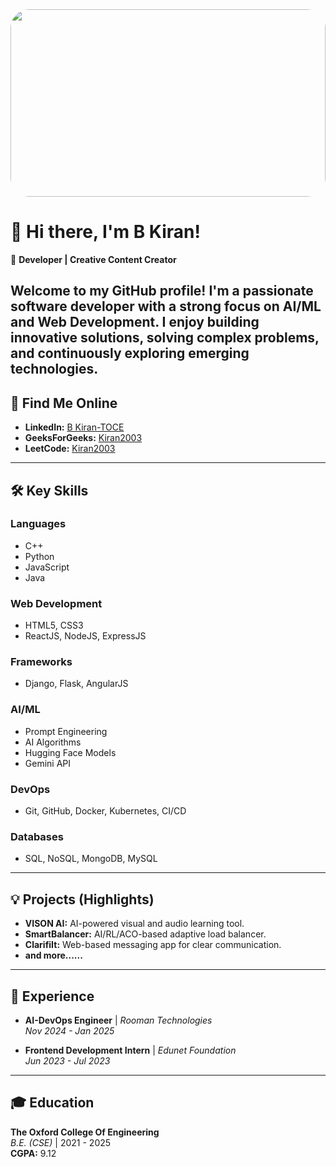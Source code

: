 <img src="https://github.com/user-attachments/assets/11295e51-3d4c-44e0-a75c-d80612aee57f" height="300" width="100%" style="border-radius: 30px;" />


# 👋 Hi there, I'm B Kiran!

🚀 **Developer | Creative Content Creator**

Welcome to my GitHub profile! I'm a passionate **software developer** with a strong focus on **AI/ML** and **Web Development**. I enjoy building innovative solutions, solving complex problems, and continuously exploring emerging technologies.
---

## 🔗 Find Me Online
- **LinkedIn:** [B Kiran-TOCE](https://www.linkedin.com/in/bkiran-toce/) <!-- Replace with your actual link -->
- **GeeksForGeeks:** [Kiran2003](https://www.geeksforgeeks.org/user/reddykir2qjx/)  
- **LeetCode:** [Kiran2003](https://leetcode.com/u/B_Kiran2003/)  

---

## 🛠️ Key Skills

### **Languages**
- C++
- Python
- JavaScript
- Java

### **Web Development**
- HTML5, CSS3
- ReactJS, NodeJS, ExpressJS

### **Frameworks**
- Django, Flask, AngularJS

### **AI/ML**
- Prompt Engineering
- AI Algorithms
- Hugging Face Models
- Gemini API

### **DevOps**
- Git, GitHub, Docker, Kubernetes, CI/CD

### **Databases**
- SQL, NoSQL, MongoDB, MySQL

---

## 💡 Projects (Highlights)
- **VISON AI:** AI-powered visual and audio learning tool.
- **SmartBalancer:** AI/RL/ACO-based adaptive load balancer.
- **ClarifiIt:** Web-based messaging app for clear communication.
- **and more......**

---

## 💼 Experience
- **AI-DevOps Engineer** | *Rooman Technologies*  
  _Nov 2024 - Jan 2025_

- **Frontend Development Intern** | *Edunet Foundation*  
  _Jun 2023 - Jul 2023_

---

## 🎓 Education
**The Oxford College Of Engineering**  
*B.E. (CSE)* | 2021 - 2025  
**CGPA:** 9.12
